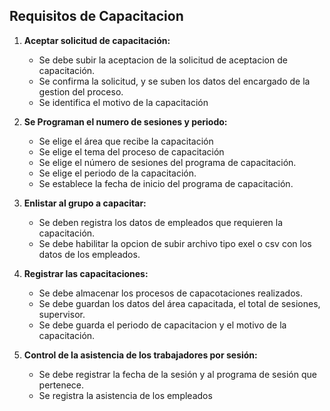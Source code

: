 ## Requisitos de Capacitacion
1. **Aceptar solicitud de capacitación:**
   - Se debe subir la aceptacion de la solicitud de aceptacion de capacitación.
   - Se confirma la solicitud, y se suben los datos del encargado de la gestion del proceso.
   - Se identifica el motivo de la capacitación

2. **Se Programan el numero de sesiones y periodo:**
   - Se elige el área que recibe la capacitación
   - Se elige el tema del proceso de capacitación
   - Se elige el número de sesiones del programa de capacitación.
   - Se elige el periodo de la capacitación.
   - Se establece la fecha de inicio del programa de capacitación.
  
3. **Enlistar al grupo a capacitar:**
   - Se deben registra los datos de empleados que requieren la capacitación.
   - Se debe habilitar la opcion de subir archivo tipo exel o csv con los datos de los empleados.

4. **Registrar las capacitaciones:**
   - Se debe almacenar los procesos de capacotaciones realizados.
   - Se debe guardan los datos del área capacitada, el total de sesiones, supervisor.
   - Se debe guarda el periodo de capacitacion y el motivo de la capacitación.

5. **Control de la asistencia de los trabajadores por sesión:**
   - Se debe registrar la fecha de la sesión y al programa de sesión que pertenece.
   - Se registra la asistencia de los empleados
 
